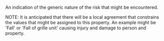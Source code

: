 ﻿An indication of the generic nature of the risk that might be encountered. 

NOTE: It is anticipated that there will be a local agreement that constrains the values that might be assigned to this property. An example might be 'Fall'  or 'Fall of grille unit' causing injury and damage to person and property.